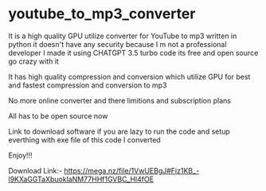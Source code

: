 # youtube_to_mp3_converter
It is a high quality GPU utilize converter for YouTube to mp3 written in python it doesn't have any security because I m not a professional developer I made it using CHATGPT 3.5 turbo code its free and open source go crazy with it

It has high quality compression and conversion which utilize GPU for best and fastest compression and conversion to mp3

No more online converter and there limitions and subscription plans 

All has to be open source now 

Link to download software if you are lazy to run the code and setup everthing with exe file of this code I converted

Enjoy!!!

Download Link:- https://mega.nz/file/1VwUEBgJ#Fiz1KB_-l9KXaGGTaXbuoklaNM77HHf1GVBC_Hl4fOE
